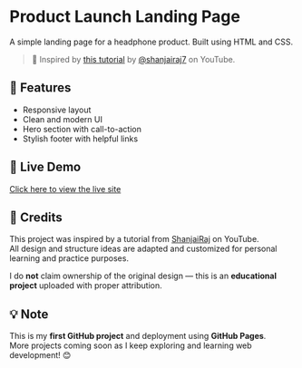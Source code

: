 # Product Launch Landing Page

A simple landing page for a headphone product. Built using HTML and CSS.

> 📌 Inspired by [this tutorial](https://github.com/shanjairaj7/Landing-page) by [@shanjairaj7](https://www.youtube.com/@ShanjaiRaj) on YouTube.

## 🚀 Features
- Responsive layout
- Clean and modern UI
- Hero section with call-to-action
- Stylish footer with helpful links
  

## 🔗 Live Demo
[Click here to view the live site](https://meenakshi-n-24.github.io/-product-launch-/)


## 📝 Credits
This project was inspired by a tutorial from [ShanjaiRaj](https://github.com/shanjairaj7/Landing-page) on YouTube.  
All design and structure ideas are adapted and customized for personal learning and practice purposes.

I do **not** claim ownership of the original design — this is an **educational project** uploaded with proper attribution.

## 💡 Note
This is my **first GitHub project** and deployment using **GitHub Pages**.  
More projects coming soon as I keep exploring and learning web development! 😊


